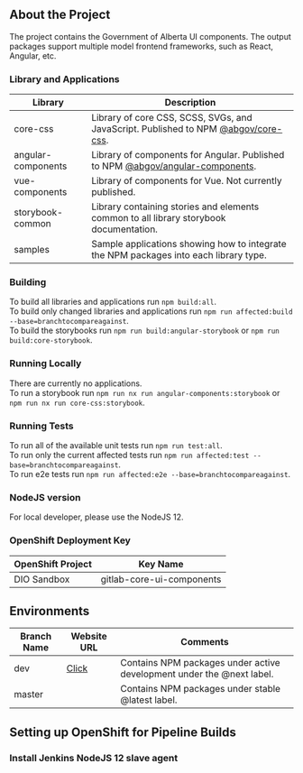 ## About the Project

The project contains the Government of Alberta UI components. The output packages support multiple model frontend frameworks, such as React, Angular, etc.

### Library and Applications

| Library | Description |
| ------ | ------ |
| core-css | Library of core CSS, SCSS, SVGs, and JavaScript.  Published to NPM [@abgov/core-css](https://www.npmjs.com/package/@abgov/core-css). |
| angular-components | Library of components for Angular.  Published to NPM [@abgov/angular-components](https://www.npmjs.com/package/@abgov/angular-components). | 
| vue-components | Library of components for Vue.  Not currently published. |
| storybook-common | Library containing stories and elements common to all library storybook documentation. |
| samples | Sample applications showing how to integrate the NPM packages into each library type. |

### Building

To build all libraries and applications run `npm build:all`.  
To build only changed libraries and applications run `npm run affected:build --base=branchtocompareagainst`.  
To build the storybooks run `npm run build:angular-storybook` or `npm run build:core-storybook`.  

### Running Locally

There are currently no applications.  
To run a storybook run `npm run nx run angular-components:storybook` or `npm run nx run core-css:storybook`.

### Running Tests

To run all of the available unit tests run `npm run test:all`.  
To run only the current affected tests run `npm run affected:test --base=branchtocompareagainst`.  
To run e2e tests run `npm run affected:e2e --base=branchtocompareagainst`.  

### NodeJS version

For local developer, please use the NodeJS 12.

### OpenShift Deployment Key

| OpenShift Project | Key Name                  |
| ----------------- | ------------------------- |
| DIO Sandbox       | gitlab-core-ui-components |

## Environments

| Branch Name | Website URL                                            | Comments |
| ----------- | ------------------------------------------------------ | -------- |
| dev         | [Click](https://ui-components-dio-dev.os99.gov.ab.ca/) | Contains NPM packages under active development under the @next label. |
| master      |                                                        | Contains NPM packages under stable @latest label. |

## Setting up OpenShift for Pipeline Builds

### Install Jenkins NodeJS 12 slave agent
